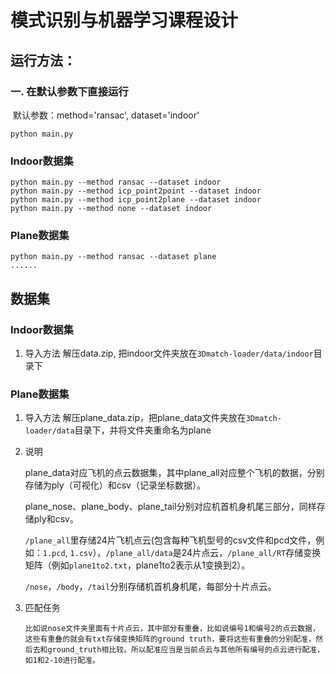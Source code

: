 # 模式识别与机器学习课程设计

## 运行方法：
### 一. 在默认参数下直接运行

​		默认参数：method='ransac', dataset='indoor'

```shell
python main.py
```

### Indoor数据集
```shell
python main.py --method ransac --dataset indoor
python main.py --method icp_point2point --dataset indoor
python main.py --method icp_point2plane --dataset indoor
python main.py --method none --dataset indoor
```

### Plane数据集
```shell
python main.py --method ransac --dataset plane
......
```

## 数据集
### Indoor数据集
1. 导入方法
    	解压data.zip, 把indoor文件夹放在`3Dmatch-loader/data/indoor`目录下
### Plane数据集
1. 导入方法
    	解压plane_data.zip，把plane_data文件夹放在`3Dmatch-loader/data`目录下，并将文件夹重命名为plane

2. 说明

    ​	plane_data对应飞机的点云数据集，其中plane_all对应整个飞机的数据，分别存储为ply（可视化）和csv（记录坐标数据）。

    ​	plane_nose、plane_body、plane_tail分别对应机首机身机尾三部分，同样存储ply和csv。

    ​	`/plane_all`里存储24片飞机点云(包含每种飞机型号的csv文件和pcd文件，例如：`1.pcd`, `1.csv`），`/plane_all/data`是24片点云，`/plane_all/RT`存储变换矩阵（例如`plane1to2.txt`，plane1to2表示从1变换到2）。

    ​	`/nose`，`/body`，`/tail`分别存储机首机身机尾，每部分十片点云。

3. 匹配任务

       比如说nose文件夹里面有十片点云，其中部分有重叠，比如说编号1和编号2的点云数据，这些有重叠的就会有txt存储变换矩阵的ground truth，要将这些有重叠的分别配准，然后去和ground_truth相比较。所以配准应当是当前点云与其他所有编号的点云进行配准，如1和2-10进行配准。

   



